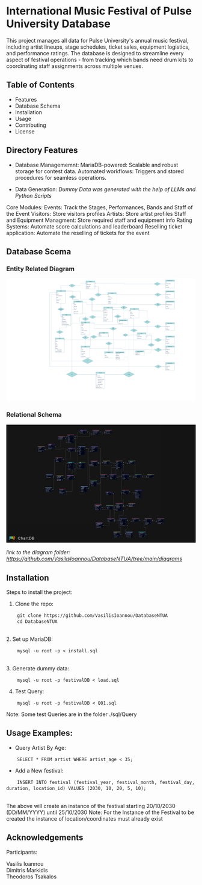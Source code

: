 # **International Music Festival of Pulse University Database**

This project manages all data for Pulse University's annual music festival, including artist lineups, stage schedules, ticket sales, equipment logistics, and performance ratings. The database is designed to streamline every aspect of festival operations - from tracking which bands need drum kits to coordinating staff assignments across multiple venues.

## **Table of Contents**
- Features
- Database Schema
- Installation
- Usage
- Contributing
- License

## **Directory Features**
 - Database Managememnt:
        MariaDB-powered: Scalable and robust storage for contest data.
        Automated workflows: Triggers and stored procedures for seamless operations.

 - Data Generation: 
        *Dummy Data was generated with the help of LLMs and Python Scripts*
 
  Core Modules:
        Events: Track the Stages, Performances, Bands and Staff of the Event
        Visitors: Store visitors profiles
        Artists: Store artist profiles
        Staff and Equipment Managment: Store required staff and equipment info 
        Rating Systems: Automate score calculations and leaderboard
        Reselling ticket application: Automate the reselling of tickets for the event

## **Database Scema**
### Entity Related Diagram

![ERD](./diagrams/ER_diagram.png)

### Relational Schema

![RelD](./diagrams/relational_diagram.png)

*link to the diagram folder: https://github.com/VasilisIoannou/DatabaseNTUA/tree/main/diagrams*

## **Installation**  
Steps to install the project:  

1. Clone the repo: 

```
    git clone https://github.com/VasilisIoannou/DatabaseNTUA
    cd DatabaseNTUA
```
<br>
2. Set up MariaDB:


```
    mysql -u root -p < install.sql
```
<br>
3. Generate dummy data:
<br>

```
    mysql -u root -p festivalDB < load.sql
```

4. Test Query:

```
    mysql -u root -p festivalDB < Q01.sql
```
Note: Some test Queries are in the folder ./sql/Query


## Usage Examples:

- Query Artist By Age:
```  
    SELECT * FROM artist WHERE artist_age < 35;
```
- Add a New festival:

```
    INSERT INTO festival (festival_year, festival_month, festival_day, duration, location_id) VALUES (2030, 10, 20, 5, 10);
```
<br>
<div>
    The above will create an instance of the festival starting 20/10/2030 (DD/MM/YYYY) until 25/10/2030
    Note: For the Instance of the Festival to be created the instance of location/coordinates must already exist
</div>

## **Acknowledgements** 
Participants: 
<div> Vasilis Ioannou </div> 
<div> Dimitris Markidis </div>
<div> Theodoros Tsakalos </div>

